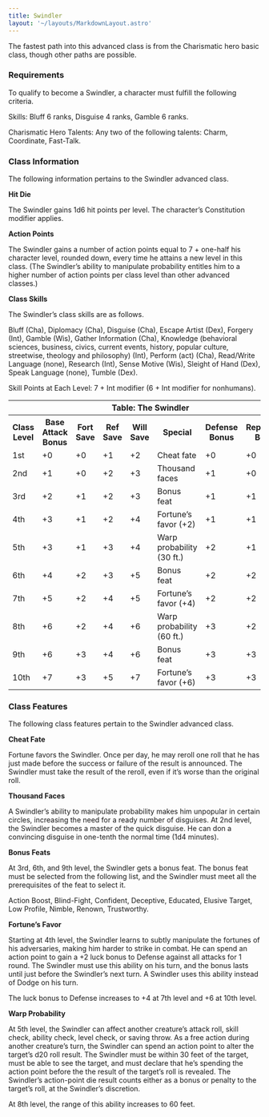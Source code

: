 ```yaml
---
title: Swindler
layout: '~/layouts/MarkdownLayout.astro'
---
```

The fastest path into this advanced class is from the Charismatic hero basic
class, though other paths are possible.

### Requirements

To qualify to become a Swindler, a character must fulfill the following
criteria.

Skills: Bluff 6 ranks, Disguise 4 ranks, Gamble 6 ranks.

Charismatic Hero Talents: Any two of the following talents: Charm, Coordinate,
Fast-Talk.

### Class Information

The following information pertains to the Swindler advanced class.

**Hit Die**

The Swindler gains 1d6 hit points per level. The character’s Constitution
modifier applies.

**Action Points**

The Swindler gains a number of action points equal to 7 + one-half his
character level, rounded down, every time he attains a new level in this
class. (The Swindler’s ability to manipulate probability entitles him to a
higher number of action points per class level than other advanced classes.)

**Class Skills**

The Swindler’s class skills are as follows.

Bluff (Cha), Diplomacy (Cha), Disguise (Cha), Escape Artist (Dex), Forgery
(Int), Gamble (Wis), Gather Information (Cha), Knowledge (behavioral sciences,
business, civics, current events, history, popular culture, streetwise,
theology and philosophy) (Int), Perform (act) (Cha), Read/Write Language
(none), Research (Int), Sense Motive (Wis), Sleight of Hand (Dex), Speak
Language (none), Tumble (Dex).

Skill Points at Each Level: 7 + Int modifier (6 + Int modifier for nonhumans).


<table> <tr><th colspan="9">Table: The Swindler</th></tr> <tr><th>Class Level</th><th>Base Attack Bonus</th><th>Fort Save</th><th>Ref Save</th><th>Will Save</th><th>Special</th><th>Defense Bonus</th><th>Reputation Bonus</th></tr> <tr><td>1st</td><td>+0</td><td>+0</td><td>+1</td><td>+2</td><td>Cheat fate</td><td>+0</td><td>+0</td></tr> <tr class="shaded"><td>2nd</td><td>+1</td><td>+0</td><td>+2</td><td>+3</td><td>Thousand faces</td><td>+1</td><td>+0</td></tr> <tr><td>3rd</td><td>+2</td><td>+1</td><td>+2</td><td>+3</td><td>Bonus feat</td><td>+1</td><td>+1</td></tr> <tr class="shaded"><td>4th</td><td>+3</td><td>+1</td><td>+2</td><td>+4</td><td>Fortune’s favor (+2)</td><td>+1</td><td>+1</td></tr> <tr><td>5th</td><td>+3</td><td>+1</td><td>+3</td><td>+4</td><td>Warp probability (30 ft.)</td><td>+2</td><td>+1</td></tr> <tr class="shaded"><td>6th</td><td>+4</td><td>+2</td><td>+3</td><td>+5</td><td>Bonus feat</td><td>+2</td><td>+2</td></tr> <tr><td>7th</td><td>+5</td><td>+2</td><td>+4</td><td>+5</td><td>Fortune’s favor (+4)</td><td>+2</td><td>+2</td></tr> <tr class="shaded"><td>8th</td><td>+6</td><td>+2</td><td>+4</td><td>+6</td><td>Warp probability (60 ft.)</td><td>+3</td><td>+2</td></tr> <tr><td>9th</td><td>+6</td><td>+3</td><td>+4</td><td>+6</td><td>Bonus feat</td><td>+3</td><td>+3</td></tr> <tr class="shaded"><td>10th</td><td>+7</td><td>+3</td><td>+5</td><td>+7</td><td>Fortune’s favor (+6)</td><td>+3</td><td>+3</td></tr> </table>



### Class Features

The following class features pertain to the Swindler advanced class.

**Cheat Fate**

Fortune favors the Swindler. Once per day, he may reroll one roll that he has
just made before the success or failure of the result is announced. The
Swindler must take the result of the reroll, even if it’s worse than the
original roll.

**Thousand Faces**

A Swindler’s ability to manipulate probability makes him unpopular in certain
circles, increasing the need for a ready number of disguises. At 2nd level,
the Swindler becomes a master of the quick disguise. He can don a convincing
disguise in one-tenth the normal time (1d4 minutes).

**Bonus Feats**

At 3rd, 6th, and 9th level, the Swindler gets a bonus feat. The bonus feat
must be selected from the following list, and the Swindler must meet all the
prerequisites of the feat to select it.

Action Boost, Blind-Fight, Confident, Deceptive, Educated, Elusive Target, Low
Profile, Nimble, Renown, Trustworthy.

**Fortune’s Favor**

Starting at 4th level, the Swindler learns to subtly manipulate the fortunes
of his adversaries, making him harder to strike in combat. He can spend an
action point to gain a +2 luck bonus to Defense against all attacks for 1
round. The Swindler must use this ability on his turn, and the bonus lasts
until just before the Swindler’s next turn. A Swindler uses this ability
instead of Dodge on his turn.

The luck bonus to Defense increases to +4 at 7th level and +6 at 10th level.

**Warp Probability**

At 5th level, the Swindler can affect another creature’s attack roll, skill
check, ability check, level check, or saving throw. As a free action during
another creature’s turn, the Swindler can spend an action point to alter the
target’s d20 roll result. The Swindler must be within 30 feet of the target,
must be able to see the target, and must declare that he’s spending the action
point before the the result of the target’s roll is revealed. The Swindler’s
action-point die result counts either as a bonus or penalty to the target’s
roll, at the Swindler’s discretion.

At 8th level, the range of this ability increases to 60 feet.

